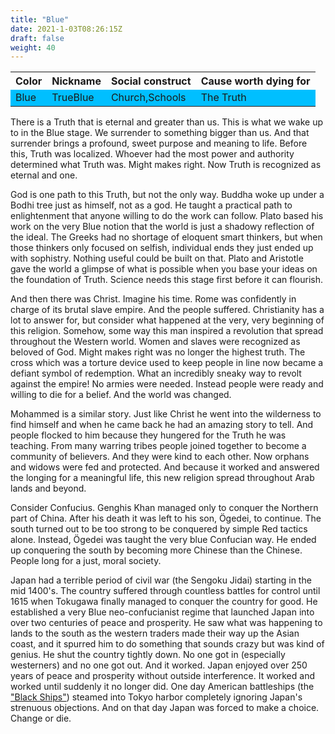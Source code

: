 ```yaml
---
title: "Blue"
date: 2021-1-03T08:26:15Z
draft: false
weight: 40
---
```


<style>
table tr#Blue td {background-color:#00BFFF !important;}
</style>
<table style="width:100%">
  <tr>
    <th>Color</th>
    <th>Nickname</th>
    <th>Social construct</th>
    <th>Cause worth dying for</th>
  </tr>
  <tr id="Blue">
    <td>Blue</td>
    <td>TrueBlue</td>
    <td>Church,Schools</td>
    <td>The Truth</td>
  </tr>
</table>

There is a Truth that is eternal and greater than us. This is what we wake up to in the Blue stage. We surrender to something bigger than us. And that surrender brings a profound, sweet purpose and meaning to life. Before this, Truth was localized. Whoever had the most power and authority determined what Truth was. Might makes right. Now Truth is recognized as eternal and one.

God is one path to this Truth, but not the only way. Buddha woke up under a Bodhi tree just as himself, not as a god. He taught a practical path to enlightenment that anyone willing to do the work can follow.  Plato based his work on the very Blue notion that the world is just a shadowy reflection of the ideal. The Greeks had no shortage of eloquent smart thinkers, but when those thinkers only focused on selfish, individual ends they just ended up with sophistry. Nothing useful could be built on that. Plato and Aristotle gave the world a glimpse of what is possible when you base your ideas on the foundation of Truth. Science needs this stage first before it can flourish.

And then there was Christ. Imagine his time. Rome was confidently in charge of its brutal slave empire. And the people suffered. Christianity has a lot to answer for, but consider what happened at the very, very beginning of this religion. Somehow, some way this man inspired a revolution that spread throughout the Western world. Women and slaves were recognized as beloved of God. Might makes right was no longer the highest truth. The cross which was a torture device used to keep people in line now became a defiant symbol of redemption. What an incredibly sneaky way to revolt against the empire! No armies were needed. Instead people were ready and willing to die for a belief. And the world was changed.

Mohammed is a similar story. Just like Christ he went into the wilderness to find himself and when he came back he had an amazing story to tell. And people flocked to him because they hungered for the Truth he was teaching. From many warring tribes people joined together to become a community of believers. And they were kind to each other. Now orphans and widows were fed and protected. And because it worked and answered the longing for a meaningful life, this new religion spread throughout Arab lands and beyond.

Consider Confucius. Genghis Khan managed only to conquer the Northern part of China. After his death it was left to his son, Ögedei, to continue. The south turned out to be too strong to be conquered by simple Red tactics alone. Instead, Ögedei was taught the very blue Confucian way. He ended up conquering the south by becoming more Chinese than the Chinese. People long for a just, moral society.

Japan had a terrible period of civil war (the Sengoku Jidai) starting in the mid 1400's. The country suffered through countless battles for control until 1615 when Tokugawa finally managed to conquer the country for good. He established a very Blue neo-confucianist regime that launched Japan into over two centuries of peace and prosperity. He saw what was happening to lands to the south as the western traders made their way up the Asian coast, and it spurred him to do something that sounds crazy but was kind of genius. He shut the country tightly down. No one got in (especially westerners) and no one got out. And it worked. Japan enjoyed over 250 years of peace and prosperity without outside interference. It worked and worked until suddenly it no longer did. One day American battleships (the ["Black Ships"][1]) steamed into Tokyo harbor completely ignoring Japan's strenuous objections. And on that day Japan was forced to make a choice. Change or die.

[1]:	https://en.wikipedia.org/wiki/Black_Ships